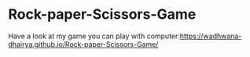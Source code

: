 # Rock-paper-Scissors-Game
Have a look at my game you can play with computer:https://wadhwana-dhairya.github.io/Rock-paper-Scissors-Game/
